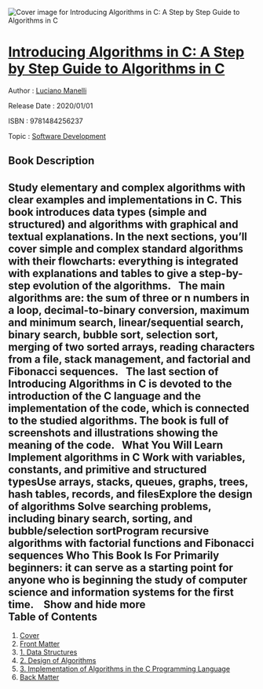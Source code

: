![Cover image for Introducing Algorithms in C: A Step by Step Guide to Algorithms in C](https://imgdetail.ebookreading.net/cover/cover/20200215/EB9781484256237.jpg)

[Introducing Algorithms in C: A Step by Step Guide to Algorithms in C](https://ebookreading.net/view/book/Introducing+Algorithms+in+C%3A+A+Step+by+Step+Guide+to+Algorithms+in+C-EB9781484256237_1.html "Introducing Algorithms in C: A Step by Step Guide to Algorithms in C")
====================================================================================================================

Author : [Luciano Manelli](https://ebookreading.net/search/author/Luciano+Manelli)

Release Date : 2020/01/01

ISBN : 9781484256237

Topic : [Software Development](https://ebookreading.net/search/category/software-development)

Book Description
-----------------

 Study elementary and complex algorithms with clear examples and implementations in C. This book introduces data types (simple and structured) and algorithms with graphical and textual explanations. In the next sections, you’ll cover simple and complex standard algorithms with their flowcharts: everything is integrated with explanations and tables to give a step-by-step evolution of the algorithms.  
  The main algorithms are: the sum of three or n numbers in a loop, decimal-to-binary conversion, maximum and minimum search, linear/sequential search, binary search, bubble sort, selection sort, merging of two sorted arrays, reading characters from a file, stack management, and factorial and Fibonacci sequences.   The last section of Introducing Algorithms in C is devoted to the introduction of the C language and the implementation of the code, which is connected to the studied algorithms. The book is full of screenshots and illustrations showing the meaning of the code.  
 What You Will Learn
 Implement algorithms in C Work with variables,      constants, and primitive and structured typesUse arrays, stacks, queues,      graphs, trees, hash tables, records, and filesExplore the design of      algorithms Solve searching problems,      including binary search, sorting, and bubble/selection sortProgram recursive algorithms      with factorial functions and Fibonacci sequences Who This Book Is For
 Primarily beginners: it can serve as a starting point for anyone who is beginning the study of computer science and information systems for the first time. 
  
           Show and hide more                
Table of Contents
-----------------

1. [Cover](https://ebookreading.net/view/book/Introducing+Algorithms+in+C%3A+A+Step+by+Step+Guide+to+Algorithms+in+C-EB9781484256237_1.html)
1. [Front Matter](https://ebookreading.net/view/book/Introducing+Algorithms+in+C%3A+A+Step+by+Step+Guide+to+Algorithms+in+C-EB9781484256237_2.html)
1. [1. Data Structures](https://ebookreading.net/view/book/Introducing+Algorithms+in+C%3A+A+Step+by+Step+Guide+to+Algorithms+in+C-EB9781484256237_3.html)
1. [2. Design of Algorithms](https://ebookreading.net/view/book/Introducing+Algorithms+in+C%3A+A+Step+by+Step+Guide+to+Algorithms+in+C-EB9781484256237_4.html)
1. [3. Implementation of Algorithms in the C Programming Language](https://ebookreading.net/view/book/Introducing+Algorithms+in+C%3A+A+Step+by+Step+Guide+to+Algorithms+in+C-EB9781484256237_5.html)
1. [Back Matter](https://ebookreading.net/view/book/Introducing+Algorithms+in+C%3A+A+Step+by+Step+Guide+to+Algorithms+in+C-EB9781484256237_6.html)

